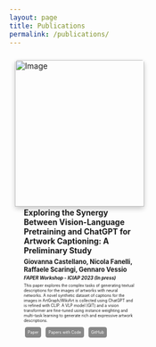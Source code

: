 ```yaml
---
layout: page
title: Publications
permalink: /publications/
---
```


<style>
    .pub-container {
        display: flex;
        flex-wrap: wrap;
        justify-content: space-between;
    }

    .pub-card {
        box-shadow: 0 4px 8px 0 rgba(0,0,0,0.2);
        transition: 0.3s;
        width: calc(50% - 20px); /* Subtract some margin for spacing */
        border-radius: 5px;
        display: block;
        margin: 10px; /* Add some margin for spacing */
    }

    .pub-card:hover {
        box-shadow: 0 8px 16px 0 rgba(0,0,0,0.4);
    }

    .pub-card img {
        width: 100%;
        border-radius: 5px 5px 0 0;
    }

    .pub-card h2 {
        margin-top: 0;
        margin-bottom: 0;
        font-size: 1em
    }

    .pub-card h4 {
        margin-top: 0.5em;
        margin-bottom: 0.2em;
        font-size: 0.8em
    }

    .pub-card h5 {
        margin-top: 0.2em;
        margin-bottom: 0.5em;
        font-size: 0.6em
    }

    .pub-card p {
        margin-top: 0.5em;
        margin-bottom: 0.5em;
        font-size: 0.5em
    }

    .pub-card button {
    background-color: #D27D2D;
    border: none;
    color: white;
    padding: 5px 5px;
    text-align: center;
    text-decoration: none;
    display: inline-block;
    font-size: 0.5em;
    margin: 4px 2px;
    cursor: pointer;
    border-radius: 4px;
    font-family: inherit;
    }

    .pub-card button:hover {
    background-color: #FFAA33; /* Slightly darker orange when hovering */
    }

    .pub-card button:disabled {
    background-color: #888; /* Grey background for disabled buttons */
    cursor: not-allowed; /* Cursor indicating the button is disabled */
    }

</style>

<div class="pub-container">
<div class="pub-card">
    <img src="https://cdn.gamma.app/8sbvs4icoang31g/e07b9c6ebc564bf5ad924115b7eb9c13/original/Screenshot-2023-09-24-170020.png" alt="Image">
    <div style="padding: 2px 16px;">
        <h2>Exploring the Synergy Between Vision-Language
Pretraining and ChatGPT for Artwork
Captioning: A Preliminary Study</h2>
        <h4>Giovanna Castellano, Nicola Fanelli, Raffaele Scaringi, Gennaro Vessio</h4>
        <h5>FAPER Workshop - ICIAP 2023 (In press)</h5>
        <p>This paper explores the complex tasks of generating textual descriptions for the images of artworks with neural networks. A novel synthetic dataset of captions for the images in ArtGraph/WikiArt is collected using ChatGPT and is refined with CLIP. A VLP model (GIT) and a vision transformer are fine-tuned using instance weighting and multi-task learning to generate rich and expressive artwork descriptions.</p>
        <button disabled>Paper</button>
    <button disabled>Papers with Code</button>
    <button disabled>GitHub</button>
    </div>
</div>
</div>

